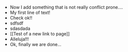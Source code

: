 - Now I add something that is not really conflict prone....
- My first line of text!
- Check ok!!
- sdfsdf
- sdasdada
- [[Test of a new link to page]]
- Alleluja!!!
- Ok, finally we are done...